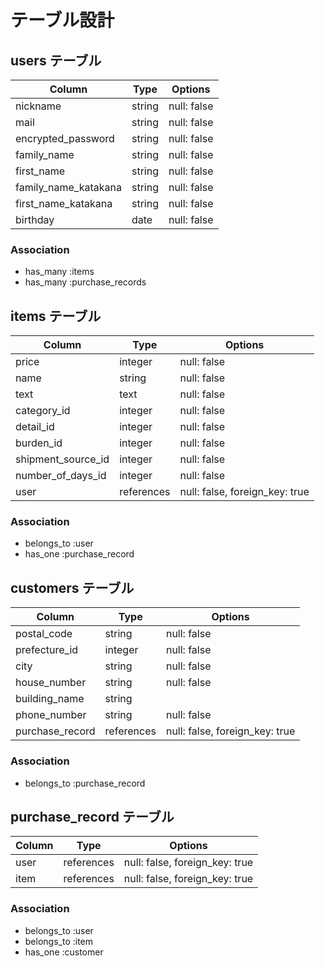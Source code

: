 # テーブル設計

## users テーブル

| Column               | Type    | Options     |
| -------------------- | ------- | ----------- |
| nickname             | string  | null: false |
| mail                 | string  | null: false |
| encrypted_password   | string  | null: false |
| family_name          | string  | null: false |
| first_name           | string  | null: false |
| family_name_katakana | string  | null: false |
| first_name_katakana  | string  | null: false |
| birthday             | date    | null: false |

### Association

- has_many :items
- has_many :purchase_records

## items テーブル

| Column             | Type       | Options                        |
| ------------------ | ---------- | ------------------------------ |
| price              | integer    | null: false                    |
| name               | string     | null: false                    |
| text               | text       | null: false                    |
| category_id        | integer    | null: false                    |
| detail_id          | integer    | null: false                    |
| burden_id          | integer    | null: false                    |
| shipment_source_id | integer    | null: false                    |
| number_of_days_id  | integer    | null: false                    |
| user               | references | null: false, foreign_key: true |

### Association

- belongs_to :user
- has_one :purchase_record

## customers テーブル

| Column          | Type       | Options                        |
| --------------- | ---------- | ------------------------------ |
| postal_code     | string     | null: false                    |
| prefecture_id   | integer    | null: false                    |
| city            | string     | null: false                    |
| house_number    | string     | null: false                    |
| building_name   | string     |                                |
| phone_number    | string     | null: false                    |
| purchase_record | references | null: false, foreign_key: true |

### Association

- belongs_to :purchase_record

## purchase_record テーブル

| Column | Type       | Options                        |
| ------ | ---------- | ------------------------------ |
| user   | references | null: false, foreign_key: true |
| item   | references | null: false, foreign_key: true |

### Association

- belongs_to :user
- belongs_to :item
- has_one :customer